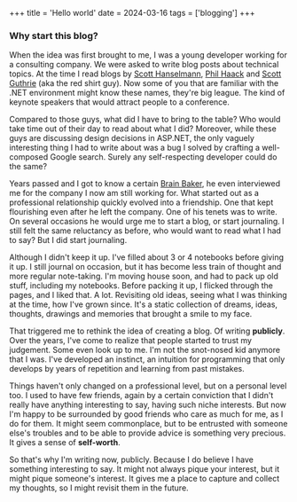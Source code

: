 +++
title = 'Hello world'
date = 2024-03-16
tags = ['blogging']
+++

### Why start this blog?

When the idea was first brought to me, I was a young developer working for a consulting company. We were asked to write blog posts about technical topics. At the time I read blogs by [Scott Hanselmann](https://www.hanselman.com/), [Phil Haack](https://haacked.com/) and [Scott Guthrie](https://weblogs.asp.net/scottgu) (aka the red shirt guy). Now some of you that are familiar with the .NET environment might know these names, they're big league. The kind of keynote speakers that would attract people to a conference.

Compared to those guys, what did I have to bring to the table? Who would take time out of their day to read about what I did? Moreover, while these guys are discussing design decisions in ASP.NET, the only vaguely interesting thing I had to write about was a bug I solved by crafting a well-composed Google search. Surely any self-respecting developer could do the same? 

Years passed and I got to know a certain [Brain Baker](https://brainbaking.com/), he even interviewed me for the company I now am still working for. What started out as a professional relationship quickly evolved into a friendship. One that kept flourishing even after he left the company. One of his tenets was to write. On several occasions he would urge me to start a blog, or start journaling. I still felt the same reluctancy as before, who would want to read what I had to say? But I did start journaling. 

Although I didn't keep it up. I've filled about 3 or 4 notebooks before giving it up. I still journal on occasion, but it has become less train of thought and more regular note-taking. I'm moving house soon, and had to pack up old stuff, including my notebooks. Before packing it up, I flicked through the pages, and I liked that. A lot. Revisiting old ideas, seeing what I was thinking at the time, how I've grown since. It's a static collection of dreams, ideas, thoughts, drawings and memories that brought a smile to my face.

That triggered me to rethink the idea of creating a blog. Of writing **publicly**. Over the years, I've come to realize that people started to trust my judgement. Some even look up to me. I'm not the snot-nosed kid anymore that I was. I've developed an instinct, an intuition for programming that only develops by years of repetition and learning from past mistakes. 

Things haven't only changed on a professional level, but on a personal level too. I used to have few friends, again by a certain conviction that I didn't really have anything interesting to say, having such niche interests. But now I'm happy to be surrounded by good friends who care as much for me, as I do for them. It might seem commonplace, but to be entrusted with someone else's troubles and to be able to provide advice is something very precious. It gives a sense of **self-worth**.

So that's why I'm writing now, publicly. Because I do believe I have something interesting to say. It might not always pique your interest, but it might pique someone's interest. It gives me a place to capture and collect my thoughts, so I might revisit them in the future.